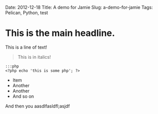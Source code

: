 Date: 2012-12-18 
Title: A demo for Jamie
Slug: a-demo-for-jamie
Tags: Pelican, Python, test

# This is the main headline.

This is a line of text!

> This is in italics!

	:::php
	<?php echo 'this is some php'; ?>

- Item
- Another
- Another
- And so on

And then you aasdlfasldfl;asjdf 